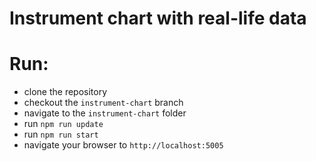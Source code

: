 Instrument chart with real-life data
===

# Run:
- clone the repository
-  checkout the `instrument-chart` branch
- navigate to the `instrument-chart` folder
- run `npm run update`
- run `npm run start`
- navigate your browser to `http://localhost:5005`
